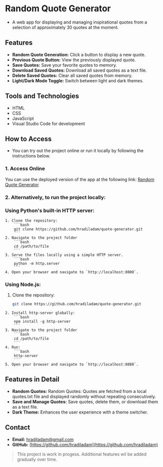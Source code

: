 # Random Quote Generator 
- A web app for displaying and managing inspirational quotes from a selection of approximately 30 quotes at the moment.

## Features

- **Random Quote Generation:** Click a button to display a new quote.
- **Previous Quote Button:** View the previously displayed quote.
- **Save Quotes:** Save your favorite quotes to memory.
- **Download Saved Quotes:** Download all saved quotes as a text file.
- **Delete Saved Quotes:** Clear all saved quotes from memory.
- **Light/Dark Mode Toggle:** Switch between light and dark themes.

## Tools and Technologies

- HTML
- CSS
- JavaScript
- Visual Studio Code for development

## How to Access

- You can try out the project online or run it locally by following the instructions below.

### 1. Access Online

You can use the deployed version of the app at the following link:
[Random Quote Generator](https://hradiladam.github.io/quote-generator/)

### 2. Alternatively, to run the project locally:

### Using Python's built-in HTTP server:

    1. Clone the repository:
        ```bash
        git clone https://github.com/hradiladam/quote-generator.git
        ```
    2. Navigate to the project folder
        ```bash
        cd /path/to/file
        ```
    3. Serve the files locally using a simple HTTP server.
        ```bash
        python -m http.server
        ```
    4. Open your browser and navigate to `http://localhost:8000`.

### Using Node.js:

   1. Clone the repository:
        ```bash
        git clone https://github.com/hradiladam/quote-generator.git
        ```
    2. Install http-server globally:
        ```bash
        npm install -g http-server
        ```
    3. Navigate to the project folder 
        ```bash
        cd /path/to/file
        ```
    4. Run:
        ```bash
        http-server
        ```
    5. Open your browser and navigate to `http://localhost:8080`.

## Features in Detail

- **Random Quotes:** Random Quotes: Quotes are fetched from a local quotes.txt file and displayed randomly without repeating consecutively.
- **Save and Manage Quotes:** Save quotes, delete them, or download them as a text file.
- **Dark Theme:** Enhances the user experience with a theme switcher.

## Contact

- **Email:** [hradiladam@gmail.com](mailto:hradiladam@gmail.com)
- **GitHub:** [https://github.com/hradiladam](https://github.com/hradiladam)

> This project is work in progess. Additional features wil be added gradually over time. 
